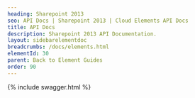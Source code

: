 ```yaml
---
heading: Sharepoint 2013
seo: API Docs | Sharepoint 2013 | Cloud Elements API Docs
title: API Docs
description: Sharepoint 2013 API Documentation.
layout: sidebarelementdoc
breadcrumbs: /docs/elements.html
elementId: 30
parent: Back to Element Guides
order: 90
---
```


{% include swagger.html %}
